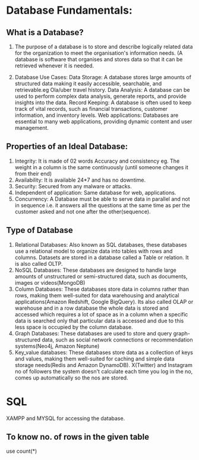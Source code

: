 # Database Fundamentals:

## What is a Database?
1) The purpose of a database is to store and describe logically related data for the organization to meet the organisation's information needs.
(A database is software that organises and stores data so that it can be retrieved whenever it is needed.

2) Database Use Cases:
   Data Storage: A database stores large amounts of structured data making it easily accessible, searchable, and retrievable.eg Ola/uber travel history.
   Data Analysis: A database can be used to perform complex data analysis, generate reports, and provide insights into the data.
   Record Keeping: A database is often used to keep track of vital records, such as financial transactions, customer information, and inventory levels.
   Web applications: Databases are essential to many web applications, providing dynamic content and user management.

## Properties of an Ideal Database:
1. Integrity: It is made of 02 words Accuracy and consistency eg. The weight in a column is the same continuously (until someone changes it from their end)
2. Availability: It is available 24*7 and has no downtime.
3. Security: Secured from any malware or attacks.
4. Independent of application: Same database for web, applications.
5. Concurrency: A Database must be able to serve data in parallel and not in sequence i.e. it answers all the questions at the same time as per the customer asked and not one after the other(sequence).


## Type of Database
1. Relational Databases: Also known as SQL databases, these databases use a relational model to organize data into tables with rows and columns.
   Datasets are stored in a database called a Table or relation. It is also called OLTP.
2. NoSQL Databases: These databases are designed to handle large amounts of unstructured or semi-structured data, such as documents, images or videos(MongoDB)
3. Column Databases: These databases store data in columns rather than rows, making them well-suited for data warehousing and analytical applications(Amazon Redshift, Google BigQuery). Its also called OLAP or warehouse and in a row database the whole data is stored and accessed which requires a lot of space as in a column when a specific data is searched only that particular data is accessed and due to this less space is occupied by the column database.
4. Graph Databases: These databases are used to store and query graph-structured data, such as social network connections or recommendation systems(Neo4j, Amazon Neptune) 
5. Key_value databases: These databases store data as a collection of keys and values, making them well-suited for caching and simple data storage needs(Redis and Amazon DynamoDB). X(Twitter) and Instagram no of followers the system doesn't calculate each time you log in the no, comes up automatically so the nos are stored.



# SQL
XAMPP and MYSQL for accessing the database.


## To know no. of rows in the given table
use count(*) 

